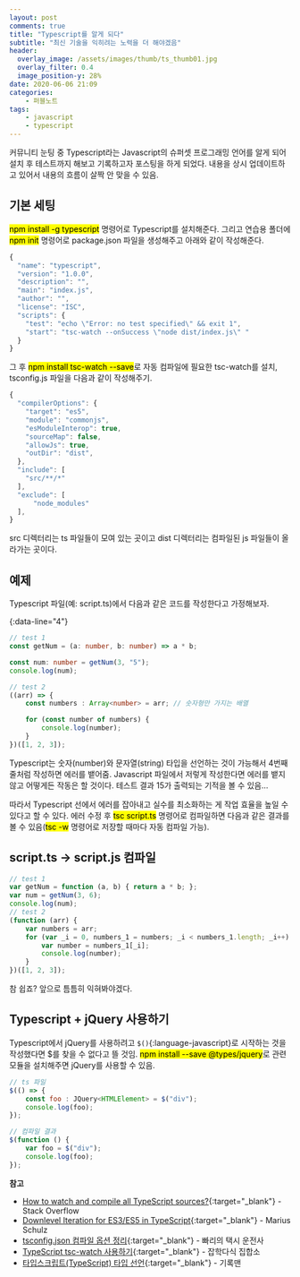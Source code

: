 ```yaml
---
layout: post
comments: true
title: "Typescript를 알게 되다"
subtitle: "최신 기술을 익히려는 노력을 더 해야겠음"
header:
  overlay_image: /assets/images/thumb/ts_thumb01.jpg
  overlay_filter: 0.4
  image_position-y: 28%
date: 2020-06-06 21:09
categories:
    - 퍼블노트
tags:
    - javascript
    - typescript
---
```


커뮤니티 눈팅 중 Typescript라는 Javascript의 슈퍼셋 프로그래밍 언어를 알게 되어 설치 후 테스트까지 해보고 기록하고자 포스팅을 하게 되었다. 내용을 상시 업데이트하고 있어서 내용의 흐름이 살짝 안 맞을 수 있음.

## 기본 세팅

<mark>npm install -g typescript</mark> 명령어로 Typescript를 설치해준다. 그리고 연습용 폴더에 <mark>npm init</mark> 명령어로 package.json 파일을 생성해주고 아래와 같이 작성해준다.

```javascript
{
  "name": "typescript",
  "version": "1.0.0",
  "description": "",
  "main": "index.js",
  "author": "",
  "license": "ISC",
  "scripts": {
    "test": "echo \"Error: no test specified\" && exit 1",
    "start": "tsc-watch --onSuccess \"node dist/index.js\" "
  }
}
```

그 후 <mark>npm install tsc-watch --save</mark>로 자동 컴파일에 필요한 tsc-watch를 설치, tsconfig.js 파일을 다음과 같이 작성해주기.

```javascript
{ 
  "compilerOptions": { 
    "target": "es5", 
    "module": "commonjs",
    "esModuleInterop": true,
    "sourceMap": false,
    "allowJs": true,
    "outDir": "dist",
  }, 
  "include": [
    "src/**/*"
  ],
  "exclude": [ 
      "node_modules" 
  ],
}
```

src 디렉터리는 ts 파일들이 모여 있는 곳이고 dist 디렉터리는 컴파일된 js 파일들이 올라가는 곳이다.

## 예제

Typescript 파일(예: script.ts)에서 다음과 같은 코드를 작성한다고 가정해보자.

{:data-line="4"}
```typescript
// test 1
const getNum = (a: number, b: number) => a * b;

const num: number = getNum(3, "5");
console.log(num);

// test 2
((arr) => {
    const numbers : Array<number> = arr; // 숫자형만 가지는 배열

    for (const number of numbers) {
        console.log(number);
    }
})([1, 2, 3]);
```

Typescript는 숫자(number)와 문자열(string) 타입을 선언하는 것이 가능해서 4번째 줄처럼 작성하면 에러를 뱉어줌. Javascript 파일에서 저렇게 작성한다면 에러를 뱉지 않고 어떻게든 작동은 할 것이다. 테스트 결과 15가 출력되는 기적을 볼 수 있음...

따라서 Typescript 선에서 에러를 잡아내고 실수를 최소화하는 게 작업 효율을 높일 수 있다고 할 수 있다. 에러 수정 후 <mark>tsc script.ts</mark> 명령어로 컴파일하면 다음과 같은 결과를 볼 수 있음(<mark>tsc -w</mark> 명령어로 저장할 때마다 자동 컴파일 가능).

## script.ts &rarr; script.js 컴파일

```javascript
// test 1
var getNum = function (a, b) { return a * b; };
var num = getNum(3, 6);
console.log(num);
// test 2
(function (arr) {
    var numbers = arr;
    for (var _i = 0, numbers_1 = numbers; _i < numbers_1.length; _i++) {
        var number = numbers_1[_i];
        console.log(number);
    }
})([1, 2, 3]);
```

참 쉽죠? 앞으로 틈틈히 익혀봐야겠다.

## Typescript + jQuery 사용하기

Typescript에서 jQuery를 사용하려고 ```$()```{:language-javascript}로 시작하는 것을 작성했다면 $를 찾을 수 없다고 뜰 것임. <mark>npm install --save @types/jquery</mark>로 관련 모듈을 설치해주면 jQuery를 사용할 수 있음.

```javascript
// ts 파일
$(() => {
    const foo : JQuery<HTMLElement> = $("div");
    console.log(foo);
});

// 컴파일 결과
$(function () {
    var foo = $("div");
    console.log(foo);
});
```

**참고**

* [How to watch and compile all TypeScript sources?](https://stackoverflow.com/questions/12799237/how-to-watch-and-compile-all-typescript-sources){:target="_blank"} - Stack Overflow
* [Downlevel Iteration for ES3/ES5 in TypeScript](https://mariusschulz.com/blog/downlevel-iteration-for-es3-es5-in-typescript){:target="_blank"} - Marius Schulz
* [tsconfig.json 컴파일 옵션 정리](https://geonlee.tistory.com/214){:target="_blank"} - 빠리의 택시 운전사
* [TypeScript tsc-watch 사용하기](https://bigstar-vlog.tistory.com/20){:target="_blank"} - 잡학다식 집합소
* [타입스크립트(TypeScript) 타입 선언](https://velog.io/@recordboy/%ED%83%80%EC%9E%85%EC%8A%A4%ED%81%AC%EB%A6%BD%ED%8A%B8TypeScript-%ED%83%80%EC%9E%85-%EC%84%A0%EC%96%B8){:target="_blank"} - 기록맨